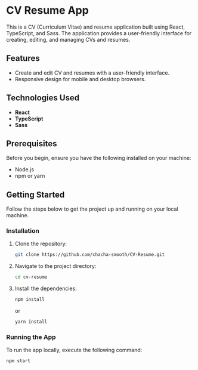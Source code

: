 # CV Resume App

This is a CV (Curriculum Vitae) and resume application built using React, TypeScript, and Sass. The application provides a user-friendly interface for creating, editing, and managing CVs and resumes.

## Features

- Create and edit CV and resumes with a user-friendly interface.
- Responsive design for mobile and desktop browsers.

## Technologies Used

- **React**
- **TypeScript**
- **Sass**

## Prerequisites

Before you begin, ensure you have the following installed on your machine:

- Node.js
- npm or yarn

## Getting Started

Follow the steps below to get the project up and running on your local machine.

### Installation

1. Clone the repository:

    ```bash
    git clone https://github.com/chacha-smooth/CV-Resume.git
    ```

2. Navigate to the project directory:

    ```bash
    cd cv-resume
    ```

3. Install the dependencies:

    ```bash
    npm install
    ```

    or

    ```bash
    yarn install
    ```

### Running the App

To run the app locally, execute the following command:

```bash
npm start
